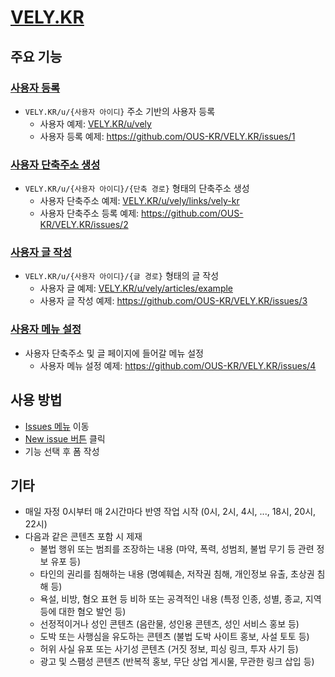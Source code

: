 # [VELY.KR](https://vely.kr)

## 주요 기능

### [사용자 등록](https://github.com/OUS-KR/VELY.KR/issues/new?template=01-user-register-by-issue.yml)

- `VELY.KR/u/{사용자 아이디}` 주소 기반의 사용자 등록
  - 사용자 예제: [VELY.KR/u/vely](https://vely.kr/u/vely)
  - 사용자 등록 예제: https://github.com/OUS-KR/VELY.KR/issues/1

### [사용자 단축주소 생성](https://github.com/OUS-KR/VELY.KR/issues/new?template=02-user-short-url-register-by-issue.yml)

- `VELY.KR/u/{사용자 아이디}/{단축 경로}` 형태의 단축주소 생성
  - 사용자 단축주소 예제: [VELY.KR/u/vely/links/vely-kr](https://vely.kr/u/vely/links/vely-kr)
  - 사용자 단축주소 등록 예제: https://github.com/OUS-KR/VELY.KR/issues/2

### [사용자 글 작성](https://github.com/OUS-KR/VELY.KR/issues/new?template=03-user-article-writing-by-issue.yml)

- `VELY.KR/u/{사용자 아이디}/{글 경로}` 형태의 글 작성
  - 사용자 글 예제: [VELY.KR/u/vely/articles/example](https://vely.kr/u/vely/articles/example)
  - 사용자 글 작성 예제: https://github.com/OUS-KR/VELY.KR/issues/3
 
### [사용자 메뉴 설정](https://github.com/OUS-KR/VELY.KR/issues/new?template=04-user-menu-setting-by-issue.yml)

- 사용자 단축주소 및 글 페이지에 들어갈 메뉴 설정
  - 사용자 메뉴 설정 예제: https://github.com/OUS-KR/VELY.KR/issues/4

## 사용 방법

- [Issues 메뉴](https://github.com/OUS-KR/VELY.KR/issues) 이동
- [New issue 버튼](https://github.com/OUS-KR/VELY.KR/issues/new/choose) 클릭
- 기능 선택 후 폼 작성

## 기타

- 매일 자정 0시부터 매 2시간마다 반영 작업 시작 (0시, 2시, 4시, ..., 18시, 20시, 22시)
- 다음과 같은 콘텐츠 포함 시 제재
  - 불법 행위 또는 범죄를 조장하는 내용 (마약, 폭력, 성범죄, 불법 무기 등 관련 정보 유포 등)
  - 타인의 권리를 침해하는 내용 (명예훼손, 저작권 침해, 개인정보 유출, 초상권 침해 등)
  - 욕설, 비방, 혐오 표현 등 비하 또는 공격적인 내용 (특정 인종, 성별, 종교, 지역 등에 대한 혐오 발언 등)
  - 선정적이거나 성인 콘텐츠 (음란물, 성인용 콘텐츠, 성인 서비스 홍보 등)
  - 도박 또는 사행심을 유도하는 콘텐츠 (불법 도박 사이트 홍보, 사설 토토 등)
  - 허위 사실 유포 또는 사기성 콘텐츠 (거짓 정보, 피싱 링크, 투자 사기 등)
  - 광고 및 스팸성 콘텐츠 (반복적 홍보, 무단 상업 게시물, 무관한 링크 삽입 등)
